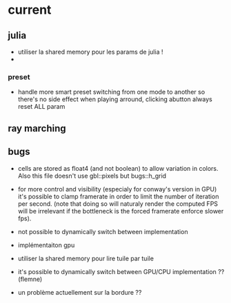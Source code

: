 # current

## julia

- utiliser la shared memory pour les params de julia !
-

### preset

- handle more smart preset switching from one mode to another so there's no side effect when playing arround, clicking abutton always reset ALL param


## ray marching


## bugs 

- cells are stored as float4 (and not boolean) to allow variation in colors. Also this file doesn't use gbl::pixels but bugs::h_grid
- for more control and visibility (especialy for conway's version in GPU) it's possible to clamp framerate in order to limit the number of iteration per second. (note that doing so will naturaly render the computed FPS will be irrelevant if the bottleneck is the forced framerate enforce slower fps).
- not possible to dynamically switch between implementation



- implémentaiton gpu
- utiliser la shared memory pour lire tuile par tuile
- it's possible to dynamically switch between GPU/CPU implementation ?? (flemne)

- un problème actuellement sur la bordure ??
